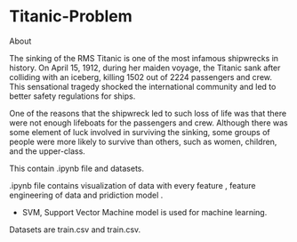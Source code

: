 # Titanic-Problem
About

The sinking of the RMS Titanic is one of the most infamous shipwrecks in history.  On April 15, 1912, during her maiden voyage, the Titanic sank after colliding with an iceberg, killing 1502 out of 2224 passengers and crew. This sensational tragedy shocked the international community and led to better safety regulations for ships.

One of the reasons that the shipwreck led to such loss of life was that there were not enough lifeboats for the passengers and crew. Although there was some element of luck involved in surviving the sinking, some groups of people were more likely to survive than others, such as women, children, and the upper-class.



This contain .ipynb file and datasets.

.ipynb file contains visualization of data with every feature , feature engineering of data and pridiction model .
  * SVM, Support Vector Machine model is used for machine learning.
 
 Datasets are train.csv and train.csv. 

